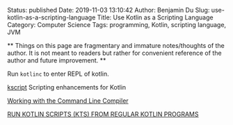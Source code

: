 Status: published
Date: 2019-11-03 13:10:42
Author: Benjamin Du
Slug: use-kotlin-as-a-scripting-language
Title: Use Kotlin as a Scripting Language
Category: Computer Science
Tags: programming, Kotlin, scripting language, JVM

**
Things on this page are fragmentary and immature notes/thoughts of the author.
It is not meant to readers but rather for convenient reference of the author and future improvement.
**

Run `kotlinc` to enter REPL of kotlin.

[kscript](https://github.com/holgerbrandl/kscript)
Scripting enhancements for Kotlin

[Working with the Command Line Compiler](https://kotlinlang.org/docs/tutorials/command-line.html)

[RUN KOTLIN SCRIPTS (KTS) FROM REGULAR KOTLIN PROGRAMS](https://kotlinexpertise.com/run-kotlin-scripts-from-kotlin-programs/)
